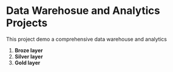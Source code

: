 # Data Warehosue and Analytics Projects

This project demo a comprehensive data warehouse and analytics

1. **Broze layer**
2. **Silver layer**
3. **Gold layer**
